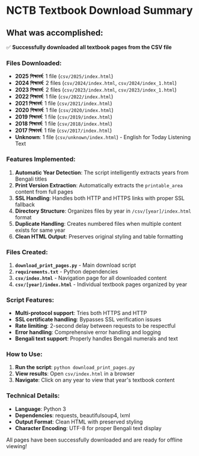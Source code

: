 # NCTB Textbook Download Summary

## What was accomplished:

✅ **Successfully downloaded all textbook pages from the CSV file**

### Files Downloaded:
- **2025 শিক্ষাবর্ষ**: 1 file (`csv/2025/index.html`)
- **2024 শিক্ষাবর্ষ**: 2 files (`csv/2024/index.html`, `csv/2024/index_1.html`)
- **2023 শিক্ষাবর্ষ**: 2 files (`csv/2023/index.html`, `csv/2023/index_1.html`)
- **2022 শিক্ষাবর্ষ**: 1 file (`csv/2022/index.html`)
- **2021 শিক্ষাবর্ষ**: 1 file (`csv/2021/index.html`)
- **2020 শিক্ষাবর্ষ**: 1 file (`csv/2020/index.html`)
- **2019 শিক্ষাবর্ষ**: 1 file (`csv/2019/index.html`)
- **2018 শিক্ষাবর্ষ**: 1 file (`csv/2018/index.html`)
- **2017 শিক্ষাবর্ষ**: 1 file (`csv/2017/index.html`)
- **Unknown**: 1 file (`csv/unknown/index.html`) - English for Today Listening Text

### Features Implemented:

1. **Automatic Year Detection**: The script intelligently extracts years from Bengali titles
2. **Print Version Extraction**: Automatically extracts the `printable_area` content from full pages
3. **SSL Handling**: Handles both HTTP and HTTPS links with proper SSL fallback
4. **Directory Structure**: Organizes files by year in `/csv/[year]/index.html` format
5. **Duplicate Handling**: Creates numbered files when multiple content exists for same year
6. **Clean HTML Output**: Preserves original styling and table formatting

### Files Created:

1. **`download_print_pages.py`** - Main download script
2. **`requirements.txt`** - Python dependencies
3. **`csv/index.html`** - Navigation page for all downloaded content
4. **`csv/[year]/index.html`** - Individual textbook pages organized by year

### Script Features:

- **Multi-protocol support**: Tries both HTTPS and HTTP
- **SSL certificate handling**: Bypasses SSL verification issues
- **Rate limiting**: 2-second delay between requests to be respectful
- **Error handling**: Comprehensive error handling and logging
- **Bengali text support**: Properly handles Bengali numerals and text

### How to Use:

1. **Run the script**: `python download_print_pages.py`
2. **View results**: Open `csv/index.html` in a browser
3. **Navigate**: Click on any year to view that year's textbook content

### Technical Details:

- **Language**: Python 3
- **Dependencies**: requests, beautifulsoup4, lxml
- **Output Format**: Clean HTML with preserved styling
- **Character Encoding**: UTF-8 for proper Bengali text display

All pages have been successfully downloaded and are ready for offline viewing!
